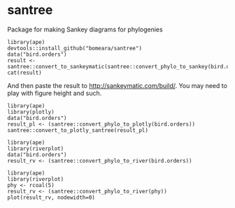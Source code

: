 # santree
Package for making Sankey diagrams for phylogenies

```
library(ape)
devtools::install_github("bomeara/santree")
data("bird.orders")
result <- santree::convert_to_sankeymatic(santree::convert_phylo_to_sankey(bird.orders))
cat(result)
```




And then paste the result to http://sankeymatic.com/build/. You may need to play with figure height and such.

```
library(ape)
library(plotly)
data("bird.orders")
result_pl <- (santree::convert_phylo_to_plotly(bird.orders))
santree::convert_to_plotly_santree(result_pl)

```

```
library(ape)
library(riverplot)
data("bird.orders")
result_rv <- (santree::convert_phylo_to_river(bird.orders))

```

```
library(ape)
library(riverplot)
phy <- rcoal(5)
result_rv <- (santree::convert_phylo_to_river(phy))
plot(result_rv, nodewidth=0)
```

